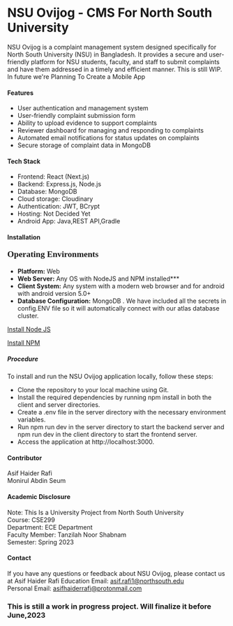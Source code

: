 
# NSU Ovijog - CMS For North South University

NSU Ovijog is a complaint management system designed specifically for North South University (NSU) in Bangladesh. It provides a secure and user-friendly platform for NSU students, faculty, and staff to submit complaints and have them addressed in a timely and efficient manner. This is still WIP.
In future we're Planning To Create a Mobile App
#### Features

* User authentication and management system
* User-friendly complaint submission form
* Ability to upload evidence to support complaints
* Reviewer dashboard for managing and responding to complaints
* Automated email notifications for status updates on complaints
* Secure storage of complaint data in MongoDB

#### Tech Stack
* Frontend: React (Next.js)
* Backend: Express.js, Node.js
* Database: MongoDB
* Cloud storage: Cloudinary
* Authentication: JWT, BCrypt
* Hosting: Not Decided Yet
* Android App: Java,REST API,Gradle 

#### Installation 


<p style="font-size:140%;text-align: left;font-weight:bold;font-family:times">Operating Environments</p>
<p style="text-align: left;font-family:arial;">
<ul type="disc"> 
  <li><strong>Platform:</strong> Web </li>
  <li><strong>Web Server:</strong> Any OS with NodeJS and NPM installed***</li>
  <li><strong>Client System:</strong> Any system with a modern web browser and for android with android version 5.0+</li>
  <li><strong>Database Configuration:</strong> MongoDB . We have included all the secrets in config.ENV file so it will automatically connect with our atlas database cluster.</li>
</ul>
</p>

[Install Node JS](https://nodejs.org/en/)

[Install NPM](https://www.npmjs.com/)

##### Procedure
To install and run the NSU Ovijog application locally, follow these steps:

* Clone the repository to your local machine using Git.
* Install the required dependencies by running npm install in both the client and server directories.
* Create a .env file in the server directory with the necessary environment variables.
* Run npm run dev in the server directory to start the backend server and npm run dev in the client directory to start the frontend server.
* Access the application at http://localhost:3000.

#### Contributor
Asif Haider Rafi <br>
Monirul Abdin Seum
#### Academic Disclosure 
Note: This Is a University Project from North South University <br>
Course: CSE299 <br> 
Department: ECE Department <br>
Faculty Member: Tanzilah Noor Shabnam <br>
Semester: Spring 2023 <br> 
#### Contact 
If you have any questions or feedback about NSU Ovijog, please contact us at 
Asif Haider Rafi 
Education Email: asif.rafi1@northsouth.edu <br>
Personal Email: asifhaiderrafi@protonmail.com

### This is still a work in progress project. Will finalize it before June,2023

